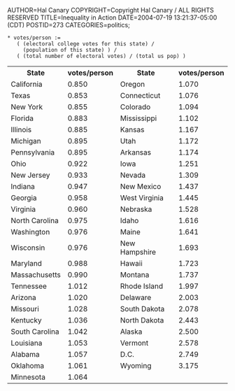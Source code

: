 AUTHOR=Hal Canary
COPYRIGHT=Copyright Hal Canary / ALL RIGHTS RESERVED
TITLE=Inequality in Action
DATE=2004-07-19 13:21:37-05:00 (CDT)
POSTID=273
CATEGORIES=politics;

    
    * votes/person :=
       ( (electoral college votes for this state) /
         (population of this state) ) /
       ( (total number of electoral votes) / (total us pop) )
    

<table class="border"><tbody>
<tr><th> State </th><th> votes/person </th><th> State </th><th> votes/person </th></tr>
<tr><td> California     </td><td> 0.850 </td><td> Oregon        </td><td> 1.070 </td></tr>
<tr><td> Texas          </td><td> 0.853 </td><td> Connecticut   </td><td> 1.076 </td></tr>
<tr><td> New York       </td><td> 0.855 </td><td> Colorado      </td><td> 1.094 </td></tr>
<tr><td> Florida        </td><td> 0.883 </td><td> Mississippi   </td><td> 1.102 </td></tr>
<tr><td> Illinois       </td><td> 0.885 </td><td> Kansas        </td><td> 1.167 </td></tr>
<tr><td> Michigan       </td><td> 0.895 </td><td> Utah          </td><td> 1.172 </td></tr>
<tr><td> Pennsylvania   </td><td> 0.895 </td><td> Arkansas      </td><td> 1.174 </td></tr>
<tr><td> Ohio           </td><td> 0.922 </td><td> Iowa          </td><td> 1.251 </td></tr>
<tr><td> New Jersey     </td><td> 0.933 </td><td> Nevada        </td><td> 1.309 </td></tr>
<tr><td> Indiana        </td><td> 0.947 </td><td> New Mexico    </td><td> 1.437 </td></tr>
<tr><td> Georgia        </td><td> 0.958 </td><td> West Virginia </td><td> 1.445 </td></tr>
<tr><td> Virginia       </td><td> 0.960 </td><td> Nebraska      </td><td> 1.528 </td></tr>
<tr><td> North Carolina </td><td> 0.975 </td><td> Idaho         </td><td> 1.616 </td></tr>
<tr><td> Washington     </td><td> 0.976 </td><td> Maine         </td><td> 1.641 </td></tr>
<tr><td> Wisconsin      </td><td> 0.976 </td><td> New Hampshire </td><td> 1.693 </td></tr>
<tr><td> Maryland       </td><td> 0.988 </td><td> Hawaii        </td><td> 1.723 </td></tr>
<tr><td> Massachusetts  </td><td> 0.990 </td><td> Montana       </td><td> 1.737 </td></tr>
<tr><td> Tennessee      </td><td> 1.012 </td><td> Rhode Island  </td><td> 1.997 </td></tr>
<tr><td> Arizona        </td><td> 1.020 </td><td> Delaware      </td><td> 2.003 </td></tr>
<tr><td> Missouri       </td><td> 1.028 </td><td> South Dakota  </td><td> 2.078 </td></tr>
<tr><td> Kentucky       </td><td> 1.036 </td><td> North Dakota  </td><td> 2.443 </td></tr>
<tr><td> South Carolina </td><td> 1.042 </td><td> Alaska        </td><td> 2.500 </td></tr>
<tr><td> Louisiana      </td><td> 1.053 </td><td> Vermont       </td><td> 2.578 </td></tr>
<tr><td> Alabama        </td><td> 1.057 </td><td> D.C.          </td><td> 2.749 </td></tr>
<tr><td> Oklahoma       </td><td> 1.061 </td><td> Wyoming       </td><td> 3.175 </td></tr>
<tr><td> Minnesota      </td><td> 1.064 </td><td>               </td><td>       </td></tr>
</tbody></table>
